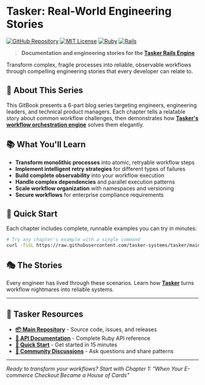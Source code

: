 # Tasker: Real-World Engineering Stories

[![GitHub Repository](https://img.shields.io/badge/GitHub-tasker--systems%2Ftasker-blue?logo=github)](https://github.com/tasker-systems/tasker)
[![MIT License](https://img.shields.io/badge/License-MIT-green.svg)](https://github.com/tasker-systems/tasker/blob/main/LICENSE)
[![Ruby](https://img.shields.io/badge/Ruby-3.2%2B-red.svg)](https://github.com/tasker-systems/tasker)
[![Rails](https://img.shields.io/badge/Rails-7.2%2B-red.svg)](https://github.com/tasker-systems/tasker)

> **Documentation and engineering stories for the [Tasker Rails Engine](https://github.com/tasker-systems/tasker)**

Transform complex, fragile processes into reliable, observable workflows through compelling engineering stories that every developer can relate to.

## 🎯 About This Series

This GitBook presents a 6-part blog series targeting engineers, engineering leaders, and technical product managers. Each chapter tells a relatable story about common workflow challenges, then demonstrates how **[Tasker's workflow orchestration engine](https://github.com/tasker-systems/tasker)** solves them elegantly.

## 📚 What You'll Learn

- **Transform monolithic processes** into atomic, retryable workflow steps
- **Implement intelligent retry strategies** for different types of failures
- **Build complete observability** into your workflow execution
- **Handle complex dependencies** and parallel execution patterns
- **Scale workflow organization** with namespaces and versioning
- **Secure workflows** for enterprise compliance requirements

## 🚀 Quick Start

Each chapter includes complete, runnable examples you can try in minutes:

```bash
# Try any chapter's example with a single command
curl -fsSL https://raw.githubusercontent.com/tasker-systems/tasker/main/blog-examples/[chapter]/setup.sh | bash
```

## 🎭 The Stories

Every engineer has lived through these scenarios. Learn how **[Tasker](https://github.com/tasker-systems/tasker)** turns workflow nightmares into reliable systems.

---

## 🔗 Tasker Resources

- **[📦 Main Repository](https://github.com/tasker-systems/tasker)** - Source code, issues, and releases
- **[📖 API Documentation](https://rubydoc.info/github/tasker-systems/tasker)** - Complete Ruby API reference
- **[🚀 Quick Start](docs/QUICK_START.md)** - Get started in 15 minutes
- **[👥 Community Discussions](https://github.com/tasker-systems/tasker/discussions)** - Ask questions and share patterns

---

*Ready to transform your workflows? Start with Chapter 1: "When Your E-commerce Checkout Became a House of Cards"*
